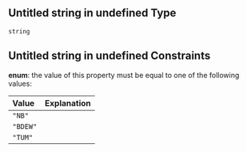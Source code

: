 ## Untitled string in undefined Type

`string`

## Untitled string in undefined Constraints

**enum**: the value of this property must be equal to one of the following values:

| Value    | Explanation |
| :------- | :---------- |
| `"NB"`   |             |
| `"BDEW"` |             |
| `"TUM"`  |             |
